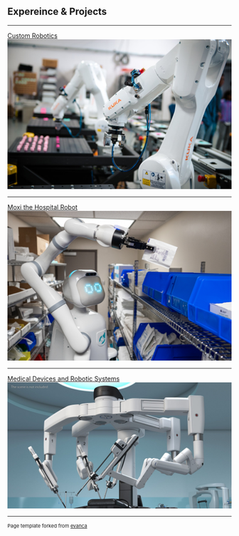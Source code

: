 ## Expereince & Projects

---
[Custom Robotics](/SISU)
<img src="images/custom robotics.jpg?raw=true"/>

---
[Moxi the Hospital Robot](/Diligent)
<img src="images/Moxi.jpg?raw=true"/>

---
[Medical Devices and Robotic Systems](http://example.com/)
<img src="images/davinci.jpg?raw=true"/>






---
<p style="font-size:11px">Page template forked from <a href="https://github.com/evanca/quick-portfolio">evanca</a></p>
<!-- Remove above link if you don't want to attibute -->
